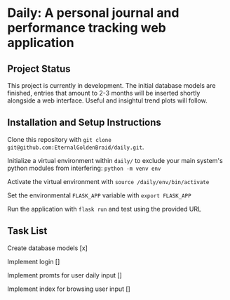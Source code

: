 # Daily: A personal journal and performance tracking web application

## Project Status

This project is currently in development. The initial database models are finished, entries that amount to 2-3 months will be inserted shortly alongside a web interface. Useful and insightul trend plots will follow.

## Installation and Setup Instructions

Clone this repository with `git clone git@github.com:EternalGoldenBraid/daily.git`.

Initialize a virtual environment within `daily/` to exclude your main system's python modules from interfering: `python -m venv env`

Activate the virtual environment with `source /daily/env/bin/activate`

Set the environmental `FLASK_APP` variable with `export FLASK_APP`

Run the application with `flask run` and test using the provided URL

## Task List
Create database models [x]

Implement login []

Implement promts for user daily input []

Implement index for browsing user input []

